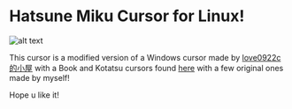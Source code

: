# Hatsune Miku Cursor for Linux!

![alt text](https://github.com/supermariofps/Hatsune-Miku-Linux-Cursors/blob/main/thumb.png?raw=true)

This cursor is a modified version of a Windows cursor made by [love0922c的小屋](https://home.gamer.com.tw/creationDetail.php?sn=1760192) with a Book and Kotatsu cursors found [here](https://paradise-cheaters.blogspot.com/2014/09/software-cursor-hatsune-miku-pack.html) with a few original ones made by myself!

Hope u like it!
